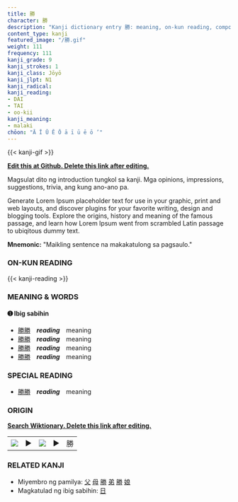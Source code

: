 ```yaml
---
title: 勝
character: 勝
description: "Kanji dictionary entry 勝: meaning, on-kun reading, compounds, origin, related kanji"
content_type: kanji
featured_image: "/勝.gif"
weight: 111
frequency: 111
kanji_grade: 9
kanji_strokes: 1
kanji_class: Jōyō
kanji_jlpt: N1
kanji_radical: 
kanji_reading: 
- DAI
- TAI
- oo-kii
kanji_meaning:
- malaki
chōon: "Ā Ī Ū Ē Ō ā ī ū ē ō ’"
---
```

[//]: # (Don't edit the line below. Kanji animated GIF code is automatically generated.)
{{< kanji-gif >}}

[//]: # (Edit below this line.)

**[Edit this at Github. Delete this link after editing.](https://github.com/tim0g/tim/tree/main/content/kanji/勝/index.md)**

Magsulat dito ng introduction tungkol sa kanji. Mga opinions, impressions, suggestions, trivia, ang kung ano-ano pa.

Generate Lorem Ipsum placeholder text for use in your graphic, print and web layouts, and discover plugins for your favorite writing, design and blogging tools. Explore the origins, history and meaning of the famous passage, and learn how Lorem Ipsum went from scrambled Latin passage to ubiqitous dummy text.
 
**Mnemonic:** "Maikling sentence na makakatulong sa pagsaulo."

### ON-KUN READING

[//]: # (Don't edit the line below. ON-KUN READING code is automatically generated.)
{{< kanji-reading >}}

### MEANING & WORDS

#### ➊ **Ibig sabihin**
  - [勝](../勝)[勝](../勝)　***reading***　meaning
  - [勝](../勝)[勝](../勝)　***reading***　meaning
  - [勝](../勝)[勝](../勝)　***reading***　meaning
  - [勝](../勝)[勝](../勝)　***reading***　meaning

### SPECIAL READING
  - [勝](../勝)[勝](../勝)　***reading***　meaning

### ORIGIN

**[Search Wiktionary. Delete this link after editing.](https://wiktionary.org/wiki/勝)**
<table class="kanji-table"><tr><td>
<img src="60px-勝-bronze.svg.png">
</td><td>▶</td><td>
<img src="60px-勝-oracle.svg.png">
</td><td>▶</td>
<td class="kanji-origin">勝</td>
</tr></table>

### RELATED KANJI
- Miyembro ng pamilya: [父](../父) [母](../母) [勝](../勝) [弟](../弟) [勝](../勝) [娘](../娘)
- Magkatulad ng ibig sabihin: [日](../日)
